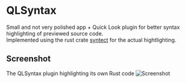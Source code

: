 # QLSyntax
Small and not very polished app + Quick Look plugin for better syntax highlighting of previewed source code.  
Implemented using the rust crate [syntect](https://crates.io/crates/syntect) for the actual hightlighting.

## Screenshot
The QLSyntax plugin highlighting its own Rust code
![Screenshot](https://user-images.githubusercontent.com/1974743/281122345-8a86579b-b603-46b8-ab84-c355b6144e84.png)

